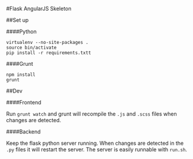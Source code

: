 
#Flask AngularJS Skeleton

##Set up

####Python

    virtualenv --no-site-packages .
    source bin/activate
    pip install -r requirements.txtt

####Grunt

    npm install
    grunt

##Dev

####Frontend

Run `grunt watch` and grunt will recompile the `.js` and `.scss` files when changes are detected.

####Backend

Keep the flask python server running. When changes are detected in the `.py` files it will restart the server. The server is easily runnable with `run.sh`.

